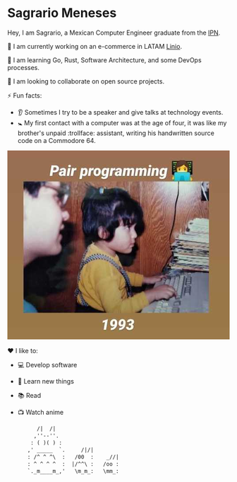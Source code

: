# Sagrario Meneses
Hey, I am Sagrario, a Mexican Computer Engineer graduate from the [IPN](https://www.ipn.mx/).


:telescope: I am currently working on an e-commerce in LATAM [Linio](https://github.com/LinioIT).

:seedling: I am learning Go, Rust, Software Architecture, and some DevOps processes.

:dancers: I am looking to collaborate on open source projects.

:zap: Fun facts:
- :ear: Sometimes I try to be a speaker and give talks at technology events.
- :baby_symbol: My first contact with a computer was at the age of four, it was like my brother's unpaid :trollface: assistant, writing his handwritten source code on a Commodore 64.

![1993](https://github.com/smmd/smmd/blob/master/images/smmd-1993.jpg?raw=true)

:heart: I like to:
- :computer: Develop software
- :rocket: Learn new things
- :books: Read
- :tv: Watch anime

            /|  /|
           ,''--''.
          : ( )( ) :
         ,' _____  `.     /|/|
         : /^ ^ ^\  :   /00  :    _//|
         : ^ ^ ^ ^  :  |/^^\ :   /oo :
         `._m____m_,'   \m_m_:   \mm_:
